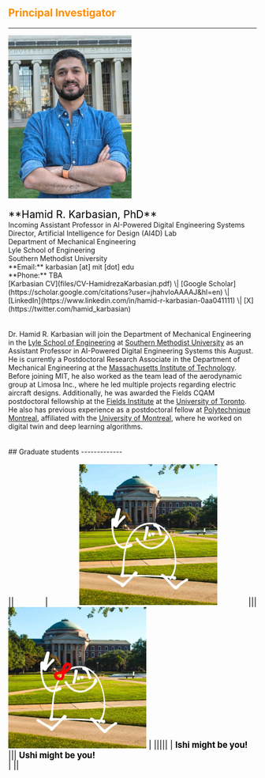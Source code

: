 <style>H1{color:Blue;}</style>
<style>H2{color:DarkOrange;}</style>
<style>H3{color:DarkOrange;}</style>
<style>p{color:Black;text-align: justify; font-size: 17px;}</style>


## Principal Investigator
-------------
<img src="/img/hamid.jpg" alt="drawing" width="250"/>
<br>
<br>
<span style="color:black; font-size:1.5em">**Hamid R. Karbasian, PhD**</span><br> Incoming Assistant Professor in AI-Powered Digital Engineering Systems <br> Director, Artificial Intelligence for Design (AI4D) Lab <br> Department of Mechanical Engineering <br> Lyle School of Engineering <br> Southern Methodist University <br> **Email:** karbasian [at] mit [dot] edu <br> **Phone:** TBA <br>
[Karbasian CV](files/CV-HamidrezaKarbasian.pdf) \| [Google Scholar](https://scholar.google.com/citations?user=jhahvIoAAAAJ&hl=en) \| [LinkedIn](https://www.linkedin.com/in/hamid-r-karbasian-0aa041111) \| [X](https://twitter.com/hamid_karbasian) 
<br>
<br>
<br>
Dr. Hamid R. Karbasian will join the Department of Mechanical Engineering in the <a href="https://www.smu.edu/lyle">Lyle School of Engineering</a> at <a href="https://www.smu.edu/">Southern Methodist University</a> as an Assistant Professor in AI-Powered Digital Engineering Systems this August. He is currently a Postdoctoral Research Associate in the Department of Mechanical Engineering at the <a href="https://www.mit.edu/">Massachusetts Institute of Technology</a>. Before joining MIT, he also worked as the team lead of the aerodynamic group at Limosa Inc., where he led multiple projects regarding electric aircraft designs. Additionally, he was awarded the Fields CQAM postdoctoral fellowship at the <a href="http://www.fields.utoronto.ca/">Fields Institute</a> at the <a href="https://www.utoronto.ca/">University of Toronto</a>. He also has previous experience as a postdoctoral fellow at <a href="https://www.polymtl.ca/">Polytechnique Montreal</a>, affiliated with the <a href="https://www.umontreal.ca/en/">University of Montreal</a>, where he worked on digital twin and deep learning algorithms.
<br>
<br>
<br>
## Graduate students
-------------

||
| <img src="/img/ishi.jpg" alt="drawing" width="280"/>  ||| <img src="/img/ushi.jpg" alt="drawing" width="280"/> |
|||||
| **Ishi might be you!** <br> []() ||| **Ushi might be you!** <br> []() |
||



